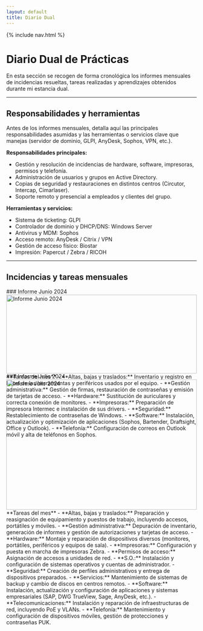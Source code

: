 ```yaml
---
layout: default
title: Diario Dual
---
```


{% include nav.html %}

# Diario Dual de Prácticas

En esta sección se recogen de forma cronológica los informes mensuales de incidencias resueltas, tareas realizadas y aprendizajes obtenidos durante mi estancia dual.

---

## Responsabilidades y herramientas

Antes de los informes mensuales, detalla aquí las principales responsabilidades asumidas y las herramientas o servicios clave que manejas (servidor de dominio, GLPI, AnyDesk, Sophos, VPN, etc.).

**Responsabilidades principales:**
- Gestión y resolución de incidencias de hardware, software, impresoras, permisos y telefonía.
- Administración de usuarios y grupos en Active Directory.
- Copias de seguridad y restauraciones en distintos centros (Circutor, Intercap, Cimarlaser).
- Soporte remoto y presencial a empleados y clientes del grupo.

**Herramientas y servicios:**
- Sistema de ticketing: GLPI  
- Controlador de dominio y DHCP/DNS: Windows Server  
- Antivirus y MDM: Sophos  
- Acceso remoto: AnyDesk / Citrix / VPN  
- Gestión de acceso físico: Biostar  
- Impresión: Papercut / Zebra / RICOH

---

## Incidencias y tareas mensuales
<div style="display: flex; gap: 1rem; flex-wrap: wrap;">

  <div style="flex: 1; min-width: 300px;">
    ### Informe Junio 2024
    <img src="/assets/images/diario/informe-junio-2024.png" alt="Informe Junio 2024" style="width:100%; height:auto;">
    **Tareas del mes**  
- **Altas, bajas y traslados:** Inventario y registro en Excel de las herramientas y periféricos usados por el equipo.  
- **Gestión administrativa:** Gestión de firmas, restauración de contraseñas y emisión de tarjetas de acceso.  
- **Hardware:** Sustitución de auriculares y correcta conexión de monitores.  
- **Impresoras:** Preparación de impresora Intermec e instalación de sus drivers.  
- **Seguridad:** Restablecimiento de contraseñas de Windows.  
- **Software:** Instalación, actualización y optimización de aplicaciones (Sophos, Bartender, Draftsight, Office y Outlook).  
- **Telefonía:** Configuración de correos en Outlook móvil y alta de teléfonos en Sophos.  

  </div>

  <div style="flex: 1; min-width: 300px;">
    ### Informe Julio 2024
    <img src="/assets/images/diario/informe-julio-2024.png" alt="Informe Julio 2024" style="width:100%; height:auto;">
    **Tareas del mes**  
- **Altas, bajas y traslados:** Preparación y reasignación de equipamiento y puestos de trabajo, incluyendo accesos, portátiles y móviles.  
- **Gestión administrativa:** Depuración de inventario, generación de informes y gestión de autorizaciones y tarjetas de acceso.  
- **Hardware:** Montaje y reparación de dispositivos diversos (monitores, portátiles, periféricos y equipos de sala).  
- **Impresoras:** Configuración y puesta en marcha de impresoras Zebra.  
- **Permisos de acceso:** Asignación de accesos a unidades de red.  
- **S.O.:** Instalación y configuración de sistemas operativos y cuentas de administrador.  
- **Seguridad:** Creación de perfiles administrativos y entrega de dispositivos preparados.  
- **Servicios:** Mantenimiento de sistemas de backup y cambio de discos en centros remotos.  
- **Software:** Instalación, actualización y configuración de aplicaciones y sistemas empresariales (SAP, DWG TrueView, Sage, AnyDesk, etc.).  
- **Telecomunicaciones:** Instalación y reparación de infraestructuras de red, incluyendo PoE y VLANs.  
- **Telefonía:** Mantenimiento y configuración de dispositivos móviles, gestión de protecciones y contraseñas PUK.  

  </div>

</div>


